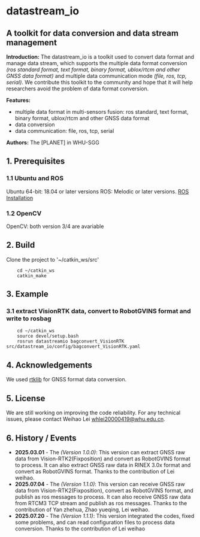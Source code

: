 # datastream_io
## A toolkit for data conversion and data stream management

**Introduction:**
The datastream_io is a toolkit used to convert data format and manage data stream, which supports the multiple data format conversion *(ros standard format, text format, binary format, ublox/rtcm and other GNSS data format)* and multiple data communication mode *(file, ros, tcp, serial)*. We contribute this toolkit to the community and hope that it will help researchers avoid the problem of data format conversion.

**Features:**
- multiple data format in multi-sensors fusion: ros standard, text format, binary format, ublox/rtcm and other GNSS data format
- data conversion
- data communication: file, ros, tcp, serial

**Authors:**
The [PLANET] in WHU-SGG

## 1. Prerequisites
### 1.1 **Ubuntu** and **ROS**
Ubuntu 64-bit: 18.04 or later versions
ROS: Melodic or later versions. [ROS Installation](http://wiki.ros.org/ROS/Installation)

### 1.2 **OpenCV**
OpenCV: both version 3/4 are avariable

## 2. Build
Clone the project to '~/catkin_ws/src'
```
    cd ~/catkin_ws
    catkin_make
```

## 3. Example
### 3.1 extract VisionRTK data, convert to RobotGVINS format and write to rosbag
```
    cd ~/catkin_ws
    source devel/setup.bash
    rosrun datastreamio bagconvert_VisionRTK src/datastream_io/config/bagconvert_VisionRTK.yaml
```


## 4. Acknowledgements
We used [rtklib](https://github.com/tomojitakasu/RTKLIB/tree/rtklib_2.4.3) for GNSS format data conversion.

## 5. License
We are still working on improving the code reliability. For any technical issues, please contact Weihao Lei <whlei20000419@whu.edu.cn>.

## 6. History / Events
* **2025.03.01** - The *(Version 1.0.0)*:  This version can extract GNSS raw data from Vision-RTK2(Fixposition) and convert as RobotGVINS format to process. It can also extract GNSS raw data in RINEX 3.0x format and convert as RobotGVINS format. Thanks to the contribution of Lei weihao.
* **2025.07.04** - The *(Version 1.1.0)*:  This version can receive GNSS raw data from Vision-RTK2(Fixposition), convert as RobotGVINS format, and publish as ros messages to process. It can also receive GNSS raw data from RTCM3 TCP stream and publish as ros messages. Thanks to the contribution of Yan zhehua, Zhao yueqing, Lei weihao.
* **2025.07.20** - The *(Version 1.1.1)*:  This version integrated the codes, fixed some problems, and can read configuration files to process data conversion. Thanks to the contribution of Lei weihao